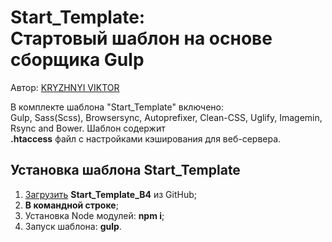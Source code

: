 <h1><strong>Start_Template:</strong> <br>Стартовый шаблон на основе сборщика Gulp</h1>


<p>Автор: <a href="http://m-web.site/" target="_blank">KRYZHNYI VIKTOR</a></p>


<p>В комплекте шаблона "Start_Template" включено: <br>Gulp, Sass(Scss), Browsersync, Autoprefixer, Clean-CSS, Uglify, Imagemin, Rsync and Bower. Шаблон содержит <br><strong>.htaccess</strong> файл с настройками кэширования для веб-сервера.</p>


<h2>Установка шаблона Start_Template</h2>

<ol>
	<li><a href="https://github.com/Victor-maestro/Start_Template/archive/master.zip">Загрузить</a> <strong>Start_Template_B4</strong> из GitHub;</li>
	<li><strong>В командной строке</strong>;</li>
	<li>Установка Node модулей: <strong>npm i</strong>;</li>
	<li>Запуск шаблона: <strong>gulp</strong>.</li>
</ol>
